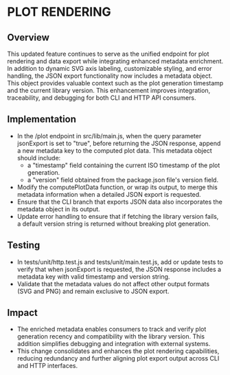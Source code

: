 # PLOT RENDERING

## Overview
This updated feature continues to serve as the unified endpoint for plot rendering and data export while integrating enhanced metadata enrichment. In addition to dynamic SVG axis labeling, customizable styling, and error handling, the JSON export functionality now includes a metadata object. This object provides valuable context such as the plot generation timestamp and the current library version. This enhancement improves integration, traceability, and debugging for both CLI and HTTP API consumers.

## Implementation
- In the /plot endpoint in src/lib/main.js, when the query parameter jsonExport is set to "true", before returning the JSON response, append a new metadata key to the computed plot data. This metadata object should include:
  - a "timestamp" field containing the current ISO timestamp of the plot generation.
  - a "version" field obtained from the package.json file's version field.
- Modify the computePlotData function, or wrap its output, to merge this metadata information when a detailed JSON export is requested.
- Ensure that the CLI branch that exports JSON data also incorporates the metadata object in its output.
- Update error handling to ensure that if fetching the library version fails, a default version string is returned without breaking plot generation.

## Testing
- In tests/unit/http.test.js and tests/unit/main.test.js, add or update tests to verify that when jsonExport is requested, the JSON response includes a metadata key with valid timestamp and version string.
- Validate that the metadata values do not affect other output formats (SVG and PNG) and remain exclusive to JSON export.

## Impact
- The enriched metadata enables consumers to track and verify plot generation recency and compatibility with the library version. This addition simplifies debugging and integration with external systems.
- This change consolidates and enhances the plot rendering capabilities, reducing redundancy and further aligning plot export output across CLI and HTTP interfaces.